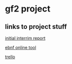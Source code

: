 # gf2 project

## links to project stuff

[initial interrim report](https://docs.google.com/document/d/13J--wVBn_TJkKOhSqWX3dsohJQ6f2xr1H8x0ZUKEEas/edit?usp=sharing)

[ebnf online tool](https://mdkrajnak.github.io/ebnftest/)

[trello](https://trello.com/b/tzuCkf8f/gf2)
